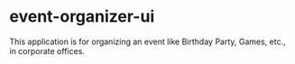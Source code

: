# event-organizer-ui
This application is for organizing an event like Birthday Party, Games, etc., in corporate offices.
